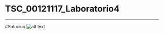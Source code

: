 # TSC_00121117_Laboratorio4
---
#Solucion
![alt text](https://github.com/uca-00121117/TSC_00121117_Laboratorio4/blob/master/.ignorar/Sol4.JPG "image")
